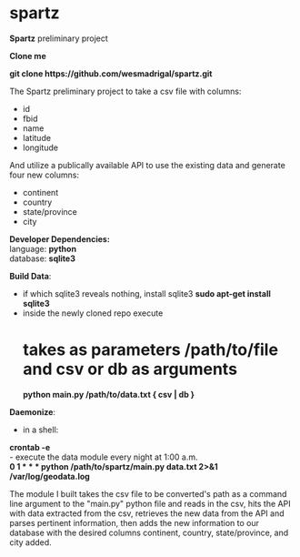 spartz
======

<b>Spartz</b> preliminary project

<b>Clone me</b><br>
<tr><b>git clone https://github.com/wesmadrigal/spartz.git</b><br>


The Spartz preliminary project to take a csv file with columns:
  - id
  - fbid
  - name
  - latitude
  - longitude

And utilize a publically available API to use the existing data and generate four new columns:
  - continent
  - country
  - state/province
  - city


<b>Developer Dependencies:</b><br>
  language: <b>python</b><br>
  database: <b>sqlite3</b>


<b>Build Data</b>:
  - if which sqlite3 reveals nothing, install sqlite3
    <b>sudo apt-get install sqlite3</b>
  - inside the newly cloned repo execute<br>
    # takes as parameters <b>/path/to/file</b> and <b>csv</b> or <b>db</b> as arguments<br>
    <b>python main.py /path/to/data.txt { csv | db }</b>


<b>Daemonize</b>:
  - in a shell:<br>
<tr><b>crontab -e</b><br>
  - execute the data module every night at 1:00 a.m.<br>
<tr><b>0 1 * * * python /path/to/spartz/main.py data.txt 2>&1 /var/log/geodata.log</b>

  
The module I built takes the csv file to be converted's path as a command line argument to the "main.py"
python file and reads in the csv, hits the API with data extracted from the csv, retrieves the new data
from the API and parses pertinent information, then adds the new information to our database with the desired columns
continent, country, state/province, and city added.

